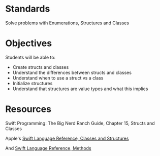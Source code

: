 # Standards
Solve problems with Enumerations, Structures and Classes

# Objectives
Students will be able to:
* Create structs and classes
* Understand the differences between structs and classes
* Understand when to use a struct vs a class
* Initialize structures
* Understand that structures are value types and what this implies

# Resources
Swift Programming: The Big Nerd Ranch Guide, Chapter 15, Structs and Classes

Apple's [Swift Language Reference, Classes and Structures](https://developer.apple.com/library/ios/documentation/Swift/Conceptual/Swift_Programming_Language/ClassesAndStructures.html#//apple_ref/doc/uid/TP40014097-CH13-ID82)

And [Swift Language Reference, Methods](https://developer.apple.com/library/ios/documentation/Swift/Conceptual/Swift_Programming_Language/Methods.html#//apple_ref/doc/uid/TP40014097-CH15-ID234)
